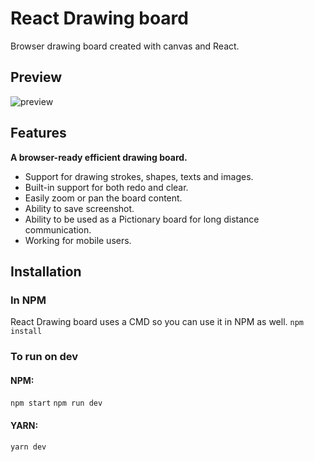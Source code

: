 # React Drawing board

Browser drawing board created with canvas and React.

## Preview

![preview](https://raw.githubusercontent.com/joshProAssistant/whiteboard/master/preview.jpg)

## Features
**A browser-ready efficient drawing board.**

- Support for drawing strokes, shapes, texts and images.
- Built-in support for both redo and clear.
- Easily zoom or pan the board content.
- Ability to save screenshot.
- Ability to be used as a Pictionary board for long distance communication.
- Working for mobile users.

## Installation

### In NPM
React Drawing board uses a CMD so you can use it in NPM as well. `npm install`

### To run on dev

#### NPM:
`npm start`
`npm run dev`

#### YARN:
`yarn dev`
